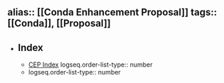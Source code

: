alias:: [[Conda Enhancement Proposal]]
tags:: [[Conda]], [[Proposal]]
---

- ## Index
	- [CEP Index](https://conda.org/learn/ceps)
	  logseq.order-list-type:: number
	- logseq.order-list-type:: number